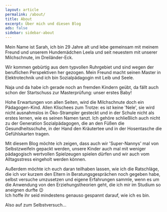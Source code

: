 ```yaml
---
layout: article
permalink: /about/
title: About
excerpt: Über mich und diesen Blog
ads: false
sidebar: sidebar-about
---
```

Mein Name ist Sarah, ich bin 29 Jahre alt und lebe gemeinsam mit meinem Freund und unserem Hundemädchen Leela und seit neuestem mit unserer Milchschnute, im Dreiländer-Eck.

Wir kommen gebürtig aus dem typvollen Ruhrgebiet und sind wegen der beruflichen Perspektiven her gezogen.
Mein Freund macht seinen Master in Elektrotechnik und ich bin Sozialpädagogin mit Leib und Seele.

Naja und da habe ich gerade noch an fremden Kindern geübt, da fällt auch schon der Startschuss zur Masterprüfung: unser erstes Baby!

Hohe Erwartungen von allen Seiten, wird die Milchschnute doch ein Pädagogen-Kind. Allen Klischees zum Trotze: es ist keine 'Nele', sie wird nicht ausnahmslos in Öko-Strampler gesteckt und in der Schule nicht als erstes lernen, wie es seinen Namen tanzt.
Ich gehöre schließlich auch nicht zu der Generation Sozialpädagogen, die an den Füßen die Gesundheitsschuhe, in der Hand den Kräutertee und in der Hosentasche die Gefühlskarten tragen.

Mit diesem Blog möchte ich zeigen, dass auch wir 'Super-Nannys' mal von Selbstzweifeln gepackt werden, unsere Kinder auch mal mit weniger pädagogisch wertvollen Spielzeugen spielen dürfen und wir auch vom Alltagsstress eingeholt werden können.

Außerdem möchte ich euch daran teilhaben lassen, wie ich die Ratschläge, die ich vor kurzem den Eltern in Beratungsgesprächen noch gegeben habe, selbst versuche umzusetzen und eigene Erfahrungen sammle, wenn es um die Anwendung von den Erziehungstheorien geht, die ich mir im Studium so aneignen durfte :wink:  
Ich hoffe ihr seid mindestens genauso gespannt darauf, wie ich es bin.

Also auf zum Selbstversuch...